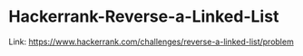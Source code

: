 # Hackerrank-Reverse-a-Linked-List
Link: https://www.hackerrank.com/challenges/reverse-a-linked-list/problem
